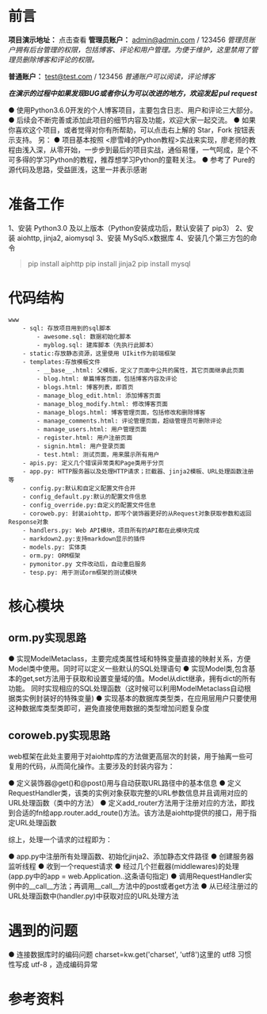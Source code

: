 # 前言
**项目演示地址：** 点击查看
**管理员账户：** admin@admin.com / 123456
*管理员账户拥有后台管理的权限，包括博客、评论和用户管理。为便于维护，这里禁用了管理员删除博客和评论的权限。*

**普通账户：** test@test.com / 123456
*普通账户可以阅读，评论博客*

***在演示的过程中如果发现BUG或者你认为可以改进的地方，欢迎发起 pul request***

● 使用Python3.6.0开发的个人博客项目，主要包含日志、用户和评论三大部分。
● 后续会不断完善或添加此项目的细节内容及功能，欢迎大家一起交流。
● 如果你喜欢这个项目，或者觉得对你有所帮助，可以点击右上解的 Star，Fork 按钮表示支持。
另：
● 项目基本按照 <廖雪峰的Python教程>实战来实现，廖老师的教程由浅入深，从零开始，一步步到最后的项目实战，通俗易懂，一气呵成，是个不可多得的学习Python的教程，推荐想学习Python的童鞋关注。
● 参考了 Pure的源代码及思路，受益匪浅，这里一并表示感谢


# 准备工作
1、安装 Python3.0 及以上版本（Python安装成功后，默认安装了 pip3）
2、安装 aiohttp, jinja2, aiomysql
3、安装 MySql5.x数据库
4、安装几个第三方包的命令
> pip install aiphttp
> pip install jinja2
> pip install mysql

# 代码结构
```
www
    - sql: 存放项目用到的sql脚本
        - awesome.sql: 数据初始化脚本
        - myblog.sql: 建库脚本（先执行此脚本）
	- static:存放静态资源，这里使用 UIkit作为前端框架
	- templates:存放模板文件
	    - __base__.html: 父模板，定义了页面中公共的属性，其它页面继承此页面
	    - blog.html: 单篇博客页面，包括博客内容及评论
	    - blogs.html: 博客列表，即首页
	    - manage_blog_edit.html: 添加博客页面
	    - manage_blog_modify.html: 修改博客页面
	    - manage_blogs.html: 博客管理页面，包括修改和删除博客
	    - manage_comments.html: 评论管理页面，超级管理员可删除评论
	    - manage_users.html: 用户管理页面
	    - register.html: 用户注册页面
	    - signin.html: 用户登录页面
	    - test.html: 测试页面，用来展示所有用户
	- apis.py: 定义几个错误异常类和Page类用于分页
	- app.py: HTTP服务器以及处理HTTP请求；拦截器、jinja2模板、URL处理函数注册等
	- config.py:默认和自定义配置文件合并
	- config_default.py:默认的配置文件信息
	- config_override.py:自定义的配置文件信息
	- coroweb.py: 封装aiohttp，即写个装饰器更好的从Request对象获取参数和返回Response对象
	- handlers.py: Web API模块，项目所有的API都在此模块完成
	- markdown2.py:支持markdown显示的插件
	- models.py: 实体类
	- orm.py: ORM框架
	- pymonitor.py 文件改动后，自动重启服务
	- tesp.py: 用于测试orm框架的测试模块
```

# 核心模块
## orm.py实现思路
● 实现ModelMetaclass，主要完成类属性域和特殊变量直接的映射关系，方便Model类中使用。同时可以定义一些默认的SQL处理语句
● 实现Model类,包含基本的get,set方法用于获取和设置变量域的值。Model从dict继承，拥有dict的所有功能。
同时实现相应的SQL处理函数（这时候可以利用ModelMetaclass自动根据类实例封装好的特殊变量)
● 实现基本的数据库类型类，在应用层用户只要使用这种数据库类型类即可，避免直接使用数据的类型增加问题复杂度

## coroweb.py实现思路
web框架在此处主要用于对aiohttp库的方法做更高层次的封装，用于抽离一些可复用的代码，从而简化操作。主要涉及的封装内容为：

● 定义装饰器@get()和@post()用与自动获取URL路径中的基本信息
● 定义RequestHandler类，该类的实例对象获取完整的URL参数信息并且调用对应的URL处理函数（类中的方法）
● 定义add_router方法用于注册对应的方法，即找到合适的fn给app.router.add_route()方法。该方法是aiohttp提供的接口，用于指定URL处理函数

综上，处理一个请求的过程即为：

● app.py中注册所有处理函数、初始化jinja2、添加静态文件路径
● 创建服务器监听线程
● 收到一个request请求
● 经过几个拦截器(middlewares)的处理(app.py中的app = web.Application..这条语句指定)
● 调用RequestHandler实例中的__call__方法；再调用__call__方法中的post或者get方法
● 从已经注册过的URL处理函数中(handler.py)中获取对应的URL处理方法

# 遇到的问题
● 连接数据库时的编码问题
charset=kw.get('charset', 'utf8')这里的 utf8 习惯性写成 utf-8 ，造成编码异常

# 参考资料


